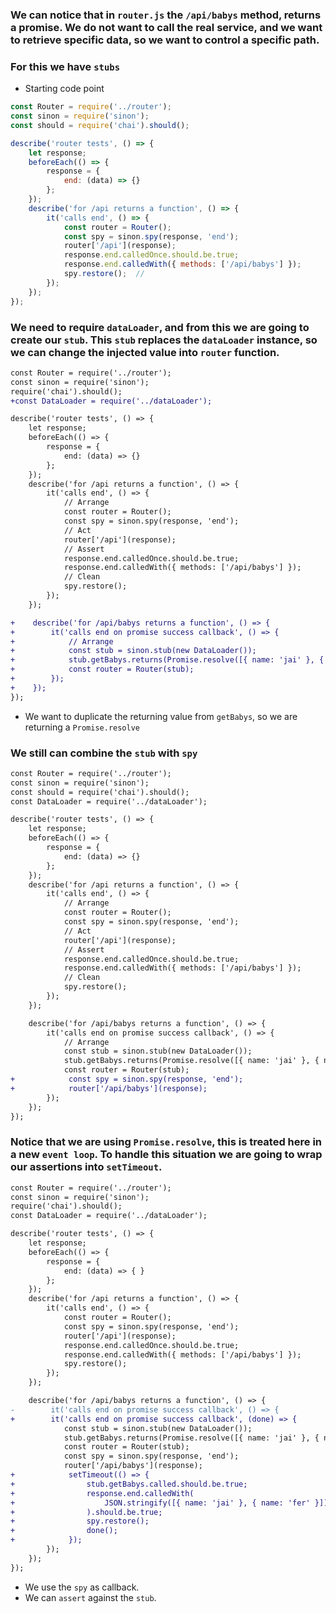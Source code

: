 ### We can notice that in `router.js` the `/api/babys` method, returns a promise. We do not want to call the real service, and we want to retrieve specific data, so we want to control a specific path.

### For this we have `stubs`

* Starting code point
```javascript routerTests.js
const Router = require('../router');
const sinon = require('sinon');
const should = require('chai').should();

describe('router tests', () => {
    let response;
    beforeEach(() => {
        response = {
            end: (data) => {}
        };
    });
    describe('for /api returns a function', () => {
        it('calls end', () => {
            const router = Router();
            const spy = sinon.spy(response, 'end');
            router['/api'](response);
            response.end.calledOnce.should.be.true;
            response.end.calledWith({ methods: ['/api/babys'] });
            spy.restore();  // 
        });
    });
});
```

### We need to require `dataLoader`, and from this we are going to create our `stub`. This `stub` replaces the `dataLoader` instance, so we can change the injected value into `router` function.

```diff routerTests.js
const Router = require('../router');
const sinon = require('sinon');
require('chai').should();
+const DataLoader = require('../dataLoader');

describe('router tests', () => {
    let response;
    beforeEach(() => {
        response = {
            end: (data) => {}
        };
    });
    describe('for /api returns a function', () => {
        it('calls end', () => {
            // Arrange
            const router = Router();
            const spy = sinon.spy(response, 'end');
            // Act
            router['/api'](response);
            // Assert
            response.end.calledOnce.should.be.true;
            response.end.calledWith({ methods: ['/api/babys'] });
            // Clean
            spy.restore();
        });
    });

+    describe('for /api/babys returns a function', () => {
+        it('calls end on promise success callback', () => {
+            // Arrange
+            const stub = sinon.stub(new DataLoader());
+            stub.getBabys.returns(Promise.resolve([{ name: 'jai' }, { name: 'fer' }]));
+            const router = Router(stub);
+        });
+    });
});
```

* We want to duplicate the returning value from `getBabys`, so we are returning a `Promise.resolve`

### We still can combine the `stub` with `spy`

```diff routerTests.js
const Router = require('../router');
const sinon = require('sinon');
const should = require('chai').should();
const DataLoader = require('../dataLoader');

describe('router tests', () => {
    let response;
    beforeEach(() => {
        response = {
            end: (data) => {}
        };
    });
    describe('for /api returns a function', () => {
        it('calls end', () => {
            // Arrange
            const router = Router();
            const spy = sinon.spy(response, 'end');
            // Act
            router['/api'](response);
            // Assert
            response.end.calledOnce.should.be.true;
            response.end.calledWith({ methods: ['/api/babys'] });
            // Clean
            spy.restore();
        });
    });

    describe('for /api/babys returns a function', () => {
        it('calls end on promise success callback', () => {
            // Arrange
            const stub = sinon.stub(new DataLoader());
            stub.getBabys.returns(Promise.resolve([{ name: 'jai' }, { name: 'fer' }]));
            const router = Router(stub);
+            const spy = sinon.spy(response, 'end');
+            router['/api/babys'](response);
        });
    });
});
```

### Notice that we are using `Promise.resolve`, this is treated here in a new `event loop`. To handle this situation we are going to wrap our assertions into `setTimeout`.

```diff
const Router = require('../router');
const sinon = require('sinon');
require('chai').should();
const DataLoader = require('../dataLoader');

describe('router tests', () => {
    let response;
    beforeEach(() => {
        response = {
            end: (data) => { }
        };
    });
    describe('for /api returns a function', () => {
        it('calls end', () => {
            const router = Router();
            const spy = sinon.spy(response, 'end');
            router['/api'](response);
            response.end.calledOnce.should.be.true;
            response.end.calledWith({ methods: ['/api/babys'] });
            spy.restore(); 
        });
    });

    describe('for /api/babys returns a function', () => {
-        it('calls end on promise success callback', () => {
+        it('calls end on promise success callback', (done) => {
            const stub = sinon.stub(new DataLoader());
            stub.getBabys.returns(Promise.resolve([{ name: 'jai' }, { name: 'fer' }]));
            const router = Router(stub);
            const spy = sinon.spy(response, 'end');
            router['/api/babys'](response);
+            setTimeout(() => {
+                stub.getBabys.called.should.be.true;
+                response.end.calledWith(
+                    JSON.stringify([{ name: 'jai' }, { name: 'fer' }])
+                ).should.be.true;
+                spy.restore();    
+                done();
+            });
        });
    });
});

```


* We use the `spy` as callback.
* We can `assert` against the `stub`.
